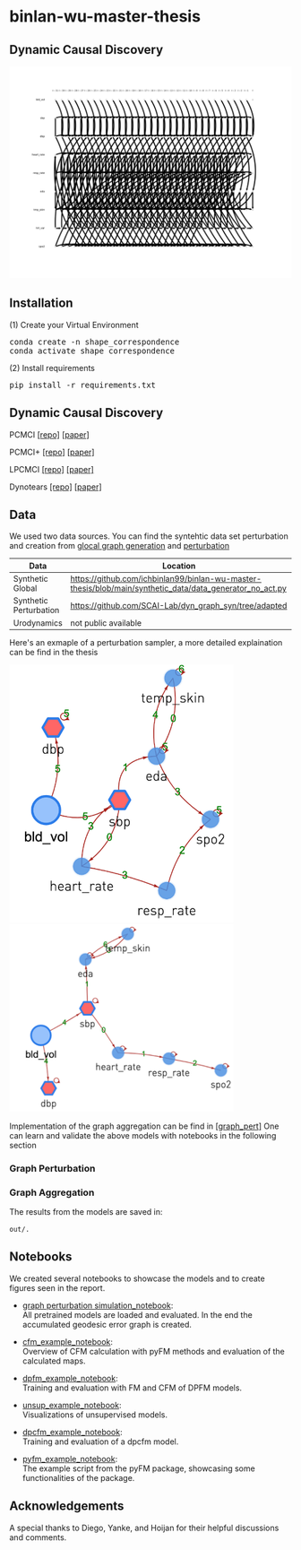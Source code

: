 # binlan-wu-master-thesis

## Dynamic Causal Discovery

<img src="out/sample.png" alt="An example of dynamic causal graph" width=900/>

## Installation

(1) Create your Virtual Environment

<pre>
conda create -n shape_correspondence
conda activate shape_correspondence
</pre>

(2) Install requirements

<pre>
pip install -r requirements.txt
</pre>

## Dynamic Causal Discovery
PCMCI
[\[repo\]](https://github.com/pvnieo/DPFM) [\[paper\]](http://www.lix.polytechnique.fr/~maks/papers/DPFM_3DV2021.pdf) 

PCMCI+
[\[repo\]](https://github.com/pvnieo/DPFM) [\[paper\]](http://www.lix.polytechnique.fr/~maks/papers/DPFM_3DV2021.pdf) 

LPCMCI
[\[repo\]](https://github.com/pvnieo/DPFM) [\[paper\]](http://www.lix.polytechnique.fr/~maks/papers/DPFM_3DV2021.pdf) 

Dynotears
[\[repo\]](https://github.com/quantumblacklabs/causalnex/blob/develop/causalnex/structure/dynotears.py) [\[paper\]](http://www.lix.polytechnique.fr/~maks/papers/DPFM_3DV2021.pdf)

## Data

We used two data sources. You can find the syntehtic data set perturbation and creation from [glocal graph generation](https://github.com/ichbinlan99/binlan-wu-master-thesis/blob/main/synthetic_data/data_generator_no_act.py) and [perturbation](https://github.com/SCAI-Lab/dyn_graph_syn/tree/adapted)

|  Data | Location  |
|---|---|
|  Synthetic Global |  https://github.com/ichbinlan99/binlan-wu-master-thesis/blob/main/synthetic_data/data_generator_no_act.py |
|  Synthetic Perturbation | https://github.com/SCAI-Lab/dyn_graph_syn/tree/adapted  |
| Urodynamics | not public available |

Here's an exmaple of a perturbation sampler, a more detailed explaination can be find in the thesis

<img src="out/ps.png" alt="An example of dynamic causal graph" width=400/>
<img src="out/gt.png" alt="An example of dynamic causal graph" width=400/>

Implementation of the graph aggregation can be find in [\[graph_pert\]]([https://github.com/pvnieo/DPFM](https://github.com/ichbinlan99/binlan-wu-master-thesis/tree/graph_pert))
One can learn and validate the above models with notebooks in the following section 

### Graph Perturbation 

### Graph Aggregation

The results from the models are saved in:
    
    out/.

## Notebooks

We created several notebooks to showcase the models and to create figures seen in the report.


- [graph perturbation simulation_notebook](graph-perturbation-simulation.ipynb):\
All pretrained models are loaded and evaluated. 
In the end the accumulated geodesic error graph is created.

- [cfm_example_notebook](cfm_example_notebook.ipynb):\
Overview of CFM calculation with pyFM methods and evaluation of the calculated maps.

- [dpfm_example_notebook](dpfm_example_notebook.ipynb):\
Training and evaluation with FM and CFM of DPFM models.

- [unsup_example_notebook](unsup_example_notebook.ipynb):\
Visualizations of unsupervised models.

- [dpcfm_example_notebook](dpcfm_example_notebook.ipynb):\
Training and evaluation of a dpcfm model.

- [pyfm_example_notebook](pyfm_example_notebook.ipynb):\
The example script from the pyFM package, showcasing some functionalities of the package.


## Acknowledgements

A special thanks to Diego, Yanke, and Hoijan for their helpful discussions and comments.


